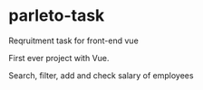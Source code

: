# parleto-task

Reqruitment task for front-end vue

First ever project with Vue.

  
Search, filter, add and check salary of employees
